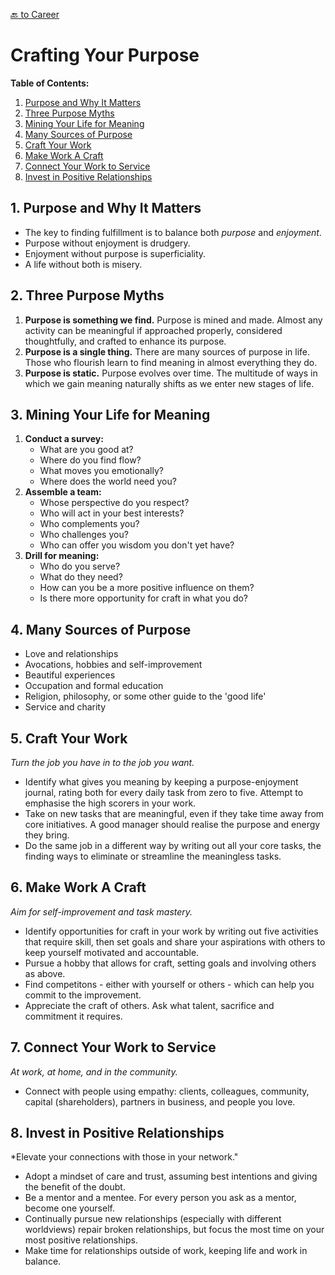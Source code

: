 [🔙 to Career](https://github.com/quantu-mc/quantu-mc/blob/main/career.md)

# Crafting Your Purpose

**Table of Contents:**
1. [Purpose and Why It Matters](craftingyourpurpose.md#1-Purpose-and-Why-It-Matters)
3. [Three Purpose Myths](craftingyourpurpose.md#2-Three-Purpose-Myths)
4. [Mining Your Life for Meaning](craftingyourpurpose.md#3-Mining-Your-Life-for-Meaning)
5. [Many Sources of Purpose](craftingyourpurpose.md#4-Many-Sources-of-Purpose)
6. [Craft Your Work](craftingyourpurpose.md#5-Craft-Your-Work)
7. [Make Work A Craft](craftingyourpurpose.md#6-Make-Work-A-Craft)
8. [Connect Your Work to Service](craftingyourpurpose.md#7-Connect-Your-Work-to-Service)
9. [Invest in Positive Relationships](craftingyourpurpose.md#8-Invest-in-Positive-Relationships)

## 1. Purpose and Why It Matters

- The key to finding fulfillment is to balance both *purpose* and *enjoyment*.
- Purpose without enjoyment is drudgery.
- Enjoyment without purpose is superficiality.
- A life without both is misery.

## 2. Three Purpose Myths

1. **Purpose is something we find.** Purpose is mined and made. Almost any activity can be meaningful if approached properly, considered thoughtfully, and crafted to enhance its purpose.
2. **Purpose is a single thing.** There are many sources of purpose in life. Those who flourish learn to find meaning in almost everything they do.
3. **Purpose is static.** Purpose evolves over time. The multitude of ways in which we gain meaning naturally shifts as we enter new stages of life.

## 3. Mining Your Life for Meaning

1. **Conduct a survey:**
    - What are you good at?
    - Where do you find flow?
    - What moves you emotionally?
    - Where does the world need you?
2. **Assemble a team:**
    - Whose perspective do you respect?
    - Who will act in your best interests?
    - Who complements you?
    - Who challenges you?
    - Who can offer you wisdom you don't yet have?
3. **Drill for meaning:**
    - Who do you serve?
    - What do they need?
    - How can you be a more positive influence on them?
    - Is there more opportunity for craft in what you do?

## 4. Many Sources of Purpose

- Love and relationships
- Avocations, hobbies and self-improvement
- Beautiful experiences
- Occupation and formal education
- Religion, philosophy, or some other guide to the 'good life'
- Service and charity

## 5. Craft Your Work

*Turn the job you have in to the job you want.*

- Identify what gives you meaning by keeping a purpose-enjoyment journal, rating both for every daily task from zero to five. Attempt to emphasise the high scorers in your work.
- Take on new tasks that are meaningful, even if they take time away from core initiatives. A good manager should realise the purpose and energy they bring.
- Do the same job in a different way by writing out all your core tasks, the finding ways to eliminate or streamline the meaningless tasks.

## 6. Make Work A Craft

*Aim for self-improvement and task mastery.*

- Identify opportunities for craft in your work by writing out five activities that require skill, then set goals and share your aspirations with others to keep yourself motivated and accountable.
- Pursue a hobby that allows for craft, setting goals and involving others as above.
- Find competitons - either with yourself or others - which can help you commit to the improvement.
- Appreciate the craft of others. Ask what talent, sacrifice and commitment it requires.

## 7. Connect Your Work to Service

*At work, at home, and in the community.*

- Connect with people using empathy: clients, colleagues, community, capital (shareholders), partners in business, and people you love.

## 8. Invest in Positive Relationships

*Elevate your connections with those in your network."

- Adopt a mindset of care and trust, assuming best intentions and giving the benefit of the doubt.
- Be a mentor and a mentee. For every person you ask as a mentor, become one yourself.
- Continually pursue new relationships (especially with different worldviews) repair broken relationships, but focus the most time on your most positive relationships.
- Make time for relationships outside of work, keeping life and work in balance.
